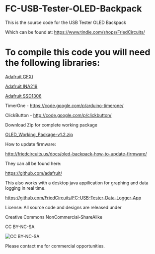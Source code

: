 FC-USB-Tester-OLED-Backpack
===========================
This is the source code for the USB Tester OLED Backpack 

Which can be found at:
https://www.tindie.com/shops/FriedCircuits/

To compile this code you will need the following libraries:
===========================

[Adafruit GFX)](https://github.com/adafruit/Adafruit-GFX-Library)

[Adafruit INA219](https://github.com/adafruit/Adafruit_INA219)

[Adafruit SSD1306](https://github.com/adafruit/Adafruit_SSD1306)

TimerOne - https://code.google.com/p/arduino-timerone/

ClickButton - http://code.google.com/p/clickbutton/

Download Zip for complete working package

[OLED_Working_Package-v1.2.zip](https://github.com/FriedCircuits/FC-USB-Tester-OLED-Backpack/blob/master/OLED_Working_Package-v1.2.zip)


How to update firmware:

http://friedcircuits.us/docs/oled-backpack-how-to-update-firmware/


They can all be found here:

https://github.com/adafruit/


This also works with a desktop java appilication for graphing and data logging in real time. 

https://github.com/FriedCircuits/FC-USB-Tester-Data-Logger-App

License: All source code and designs are released under 

Creative Commons NonCommercial-ShareAlike 

CC BY-NC-SA

![CC BY-NC-SA](http://i.creativecommons.org/l/by-nc-sa/3.0/88x31.png)

Please contact me for commercial opportunities. 
